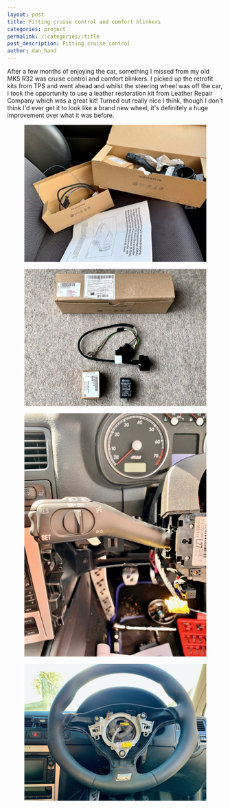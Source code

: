 ```yaml
---
layout: post
title: Fitting cruise control and comfort blinkers 
categories: project 
permalink: /:categories/:title
post_description: Fitting cruise control 
author: dan_hand
---
```


After a few months of enjoying the car, something I missed from my old MK5 R32 was cruise control and comfort blinkers. I picked up the retrofit kits from TPS and went ahead and whilst the steering wheel was off the car, I took the opportunity to use a leather restoration kit from Leather Repair Company which was a great kit! Turned out really nice I think, though I don't think I'd ever get it to look like a brand new wheel, it's definitely a huge improvement over what it was before.

<figure class="full-img"><img src="/assets/images/cruise-control-fitting-1.jpeg" alt="MK4 R32 Cruise Control Comfort Blinker"></figure>
<figure class="full-img"><img src="/assets/images/cruise-control-fitting-2.jpeg" alt="MK4 R32 Cruise Control Comfort Blinker"></figure>
<figure class="full-img"><img src="/assets/images/cruise-control-fitting-3.jpeg" alt="MK4 R32 Cruise Control Comfort Blinker"></figure>
<figure class="full-img"><img src="/assets/images/cruise-control-fitting-4.jpeg" alt="MK4 R32 Cruise Control Comfort Blinker"></figure>
